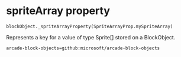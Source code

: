 
# spriteArray property

```sig
blockObject._spriteArrayProperty(SpriteArrayProp.mySpriteArray)
```

Represents a key for a value of type Sprite[] stored on a BlockObject.

```package
arcade-block-objects=github:microsoft/arcade-block-objects
```
